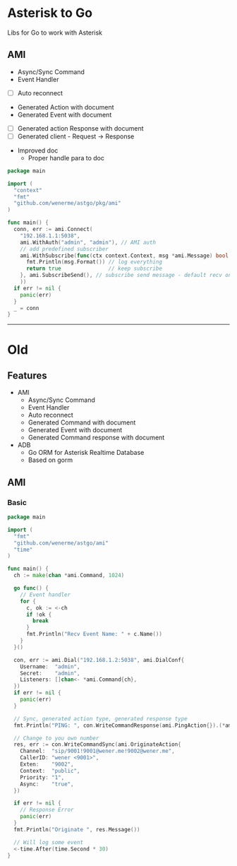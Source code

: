 # Asterisk to Go

Libs for Go to work with Asterisk

## AMI

* Async/Sync Command
* Event Handler
* [ ] Auto reconnect
* Generated Action with document
* Generated Event with document
* [ ] Generated action Response with document
* [ ] Generated client - Request -> Response
* Improved doc
  * Proper handle para to doc

```go
package main

import (
  "context"
  "fmt"
  "github.com/wenerme/astgo/pkg/ami"
)

func main() {
  conn, err := ami.Connect(
    "192.168.1.1:5038",
    ami.WithAuth("admin", "admin"), // AMI auth
    // add predefined subscriber
    ami.WithSubscribe(func(ctx context.Context, msg *ami.Message) bool {
      fmt.Println(msg.Format()) // log everything
      return true               // keep subscribe
    }, ami.SubscribeSend(), // subscribe send message - default recv only
    ))
  if err != nil {
    panic(err)
  }
  _ = conn
}
```

---

# Old

## Features

* AMI
  * Async/Sync Command
  * Event Handler
  * Auto reconnect
  * Generated Command with document
  * Generated Event with document
  * Generated Command response with document
* ADB
  * Go ORM for Asterisk Realtime Database
  * Based on gorm

## AMI

### Basic

```go
package main

import (
  "fmt"
  "github.com/wenerme/astgo/ami"
  "time"
)

func main() {
  ch := make(chan *ami.Command, 1024)

  go func() {
    // Event handler
    for {
      c, ok := <-ch
      if !ok {
        break
      }
      fmt.Println("Recv Event Name: " + c.Name())
    }
  }()

  con, err := ami.Dial("192.168.1.2:5038", ami.DialConf{
    Username:  "admin",
    Secret:    "admin",
    Listeners: []chan<- *ami.Command{ch},
  })
  if err != nil {
    panic(err)
  }

  // Sync, generated action type, generated response type
  fmt.Println("PING: ", con.WriteCommandResponse(ami.PingAction{}).(*ami.PingResponse).Ping)

  // Change to you own number
  res, err := con.WriteCommandSync(ami.OriginateAction{
    Channel:  "sip/9001!9001@wener.me!9002@wener.me",
    CallerID: "wener <9001>",
    Exten:    "9002",
    Context:  "public",
    Priority: "1",
    Async:    "true",
  })

  if err != nil {
    // Response Error
    panic(err)
  }
  fmt.Println("Originate ", res.Message())

  // Will log some event
  <-time.After(time.Second * 30)
}
```
